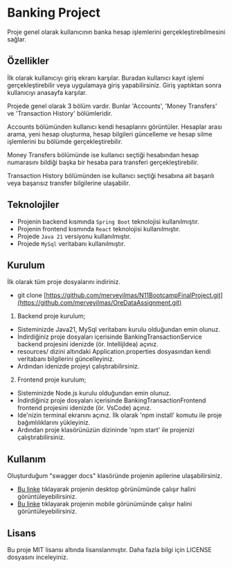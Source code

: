 # Banking Project

Proje genel olarak kullanıcının banka hesap işlemlerini gerçekleştirebilmesini sağlar.

## Özellikler
İlk olarak kullanıcıyı giriş ekranı karşılar. Buradan kullanıcı kayıt işlemi gerçekleştirebilir veya uygulamaya giriş yapabilirsiniz. Giriş yaptıktan sonra kullanıcıyı anasayfa karşılar.

Projede genel olarak 3 bölüm vardır. Bunlar 'Accounts', 'Money Transfers' ve 'Transaction History' bölümleridir.

Accounts bölümünden kullanıcı kendi hesaplarını görüntüler. Hesaplar arası arama, yeni hesap oluşturma, hesap bilgileri güncelleme ve hesap silme işlemlerini bu bölümde gerçekleştirebilir.

Money Transfers bölümünde ise kullanıcı seçtiği hesabından hesap numarasını bildiği başka bir hesaba para transferi gerçekleştirebilir.

Transaction History bölümünden ise kullanıcı seçtiği hesabına ait başarılı veya başarısız transfer bilgilerine ulaşabilir.

## Teknolojiler
* Projenin backend kısmında `Spring Boot` teknolojisi kullanılmıştır.
* Projenin frontend kısmında `React` teknolojisi kullanılmıştır.
* Projede `Java 21` versiyonu kullanılmıştır.
* Projede `MySql` veritabanı kullanılmıştır.

## Kurulum
İlk olarak tüm proje dosyalarını indiriniz.
- git clone [https://github.com/merveyilmas/N11BootcampFinalProject.git](https://github.com/merveyilmas/OreDataAssignment.git)
1. Backend proje kurulum;
  - Sisteminizde Java21, MySql veritabanı kurulu olduğundan emin olunuz.
  - İndirdiğiniz proje dosyaları içerisinde BankingTransactionService backend projesini idenizde (ör. IntellijIdea) açınız.
  - resources/ dizini altındaki Application.properties dosyasından kendi veritabanı bilgilerini güncelleyiniz.
  - Ardından idenizde projeyi çalıştırabilirsiniz.
2.  Frontend proje kurulum;
  - Sisteminizde Node.js kurulu olduğundan emin olunuz.
  - İndirdiğiniz proje dosyaları içerisinde BankingTransactionFrontend frontend projesini idenizde (ör. VsCode) açınız.
  - Ide'nizin terminal ekranını açınız. İlk olarak 'npm install' komutu ile proje bağımlılıklarını yükleyiniz.
  - Ardından proje klasörünüzün dizininde 'npm start' ile projenizi çalıştırabilirsiniz.

## Kullanım
Oluşturduğum "swagger docs" klasöründe projenin apilerine ulaşabilirsiniz. 
- [Bu linke](https://drive.google.com/file/d/1zGXXBI9X5-WrQiR9xq6_KfKuVQDZatII/view?usp=sharing) tıklayarak projenin desktop görünümünde çalışır halini görüntüleyebilirsiniz.
- [Bu linke](https://drive.google.com/file/d/1l8ojWyygxOSZ9cgfM5i6eNv9YEiBwUcZ/view?usp=sharing) tıklayarak projenin mobile görünümünde çalışır halini görüntüleyebilirsiniz.

## Lisans
Bu proje MIT lisansı altında lisanslanmıştır. Daha fazla bilgi için LICENSE dosyasını inceleyiniz.
